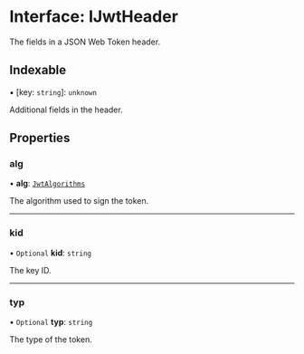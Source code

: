 # Interface: IJwtHeader

The fields in a JSON Web Token header.

## Indexable

▪ [key: `string`]: `unknown`

Additional fields in the header.

## Properties

### alg

• **alg**: [`JwtAlgorithms`](../modules.md#jwtalgorithms)

The algorithm used to sign the token.

___

### kid

• `Optional` **kid**: `string`

The key ID.

___

### typ

• `Optional` **typ**: `string`

The type of the token.
